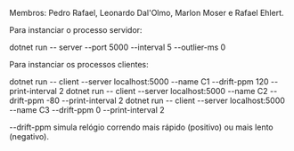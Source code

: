 Membros: Pedro Rafael, Leonardo Dal'Olmo, Marlon Moser e Rafael Ehlert.

Para instanciar o processo servidor:

dotnet run -- server --port 5000 --interval 5 --outlier-ms 0

Para instanciar os processos clientes:

dotnet run -- client --server localhost:5000 --name C1 --drift-ppm 120 --print-interval 2
dotnet run -- client --server localhost:5000 --name C2 --drift-ppm -80 --print-interval 2
dotnet run -- client --server localhost:5000 --name C3 --drift-ppm 0 --print-interval 2

--drift-ppm simula relógio correndo mais rápido (positivo) ou mais lento (negativo).
